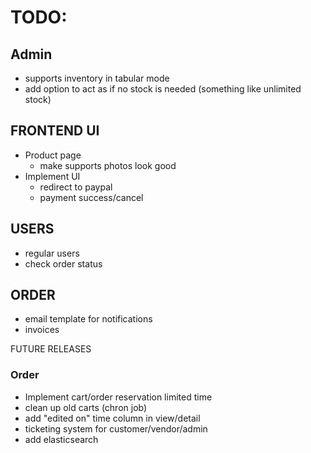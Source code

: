 # TODO:

## Admin
- supports inventory in tabular mode
- add option to act as if no stock is needed (something like unlimited stock)

## FRONTEND UI
- Product page
    - make supports photos look good
- Implement UI
    - redirect to paypal
    - payment success/cancel

## USERS
- regular users
- check order status

## ORDER
- email template for notifications
- invoices

FUTURE RELEASES
### Order
- Implement cart/order reservation limited time
- clean up old carts (chron job)
- add "edited on" time column in view/detail
- ticketing system for customer/vendor/admin
- add elasticsearch


